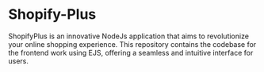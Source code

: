 # Shopify-Plus
 ShopifyPlus is an innovative NodeJs application that aims to revolutionize your online shopping experience. This repository contains the codebase for the frontend work using EJS, offering a seamless and intuitive interface for users.
